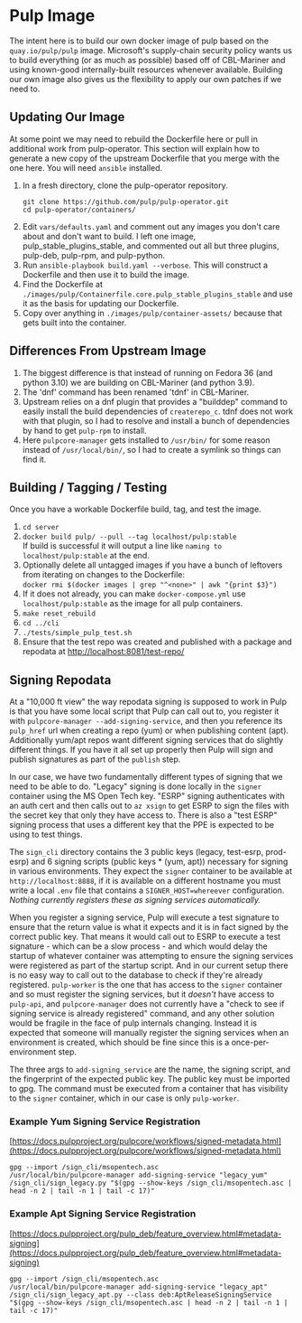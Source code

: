 # Pulp Image

The intent here is to build our own docker image of pulp based on the `quay.io/pulp/pulp` image.
Microsoft's supply-chain security policy wants us to build everything (or as much as possible)
based off of CBL-Mariner and using known-good internally-built resources whenever available.
Building our own image also gives us the flexibility to apply our own patches if we need to.

## Updating Our Image

At some point we may need to rebuild the Dockerfile here or pull in additional work from
pulp-operator.
This section will explain how to generate a new copy of the upstream Dockerfile that you merge
with the one here.
You will need `ansible` installed.

1. In a fresh directory, clone the pulp-operator repository.
   ```
   git clone https://github.com/pulp/pulp-operator.git
   cd pulp-operator/containers/
   ```
1. Edit `vars/defaults.yaml` and comment out any images you don't care about and don't want to
   build.
   I left one image, pulp_stable_plugins_stable, and commented out all but three plugins, pulp-deb,
   pulp-rpm, and pulp-python.
1. Run `ansible-playbook build.yaml --verbose`.
   This will construct a Dockerfile and then use it to build the image.
1. Find the Dockerfile at `./images/pulp/Containerfile.core.pulp_stable_plugins_stable` and use it
   as the basis for updating our Dockerfile.
1. Copy over anything in `./images/pulp/container-assets/` because that gets built into the
   container.

## Differences From Upstream Image

1. The biggest difference is that instead of running on Fedora 36 (and python 3.10) we are building
   on CBL-Mariner (and python 3.9).
1. The 'dnf' command has been renamed 'tdnf' in CBL-Mariner.
1. Upstream relies on a dnf plugin that provides a "builddep" command to easily install the build
   dependencies of `createrepo_c`. tdnf does not work with that plugin, so I had to resolve and
   install a bunch of dependencies by hand to get `pulp-rpm` to install.
1. Here `pulpcore-manager` gets installed to `/usr/bin/` for some reason instead of
   `/usr/local/bin/`, so I had to create a symlink so things can find it.

## Building / Tagging / Testing

Once you have a workable Dockerfile build, tag, and test the image.

1. `cd server`
1. `docker build pulp/ --pull --tag localhost/pulp:stable`\
   If build is successful it will output a line like `naming to localhost/pulp:stable` at the end.
1. Optionally delete all untagged images if you have a bunch of leftovers from iterating on changes
   to the Dockerfile:\
   `docker rmi $(docker images | grep "^<none>" | awk "{print $3}")`
1. If it does not already, you can make `docker-compose.yml` use `localhost/pulp:stable` as the
   image for all pulp containers.
1. `make reset_rebuild`
1. `cd ../cli`
1. `./tests/simple_pulp_test.sh`
1. Ensure that the test repo was created and published with a package and repodata at
   [http://localhost:8081/test-repo/](http://localhost:8081/test-repo/)

## Signing Repodata
At a "10,000 ft view" the way repodata signing is supposed to work in Pulp is that you have some
local script that Pulp can call out to, you register it with
`pulpcore-manager --add-signing-service`, and then you reference its `pulp_href` url when creating
a repo (yum) or when publishing content (apt).
Additionally yum/apt repos want different signing services that do slightly different things.
If you have it all set up properly then Pulp will sign and publish signatures as part of the
`publish` step.

In our case, we have two fundamentally different types of signing that we need to be able to do.
"Legacy" signing is done locally in the `signer` container using the MS Open Tech key.
"ESRP" signing authenticates with an auth cert and then calls out to `az xsign` to get ESRP to sign
the files with the secret key that only they have access to.
There is also a "test ESRP" signing process that uses a different key that the PPE is expected to
be using to test things.

The `sign_cli` directory contains the 3 public keys (legacy, test-esrp, prod-esrp) and 6 signing
scripts (public keys * (yum, apt)) necessary for signing in various environments.
They expect the `signer` container to be available at `http://localhost:8888`, if it is available
on a different hostname you must write a local `.env` file that contains a `SIGNER_HOST=whereever`
configuration.
*Nothing currently registers these as signing services automatically.*

When you register a signing service, Pulp will execute a test signature to ensure that the return
value is what it expects and it is in fact signed by the correct public key.
That means it would call out to ESRP to execute a test signature - which can be a slow process - and
which would delay the startup of whatever container was attempting to ensure the signing services
were registered as part of the startup script.
And in our current setup there is no easy way to call out to the database to check if they're
already registered.
`pulp-worker` is the one that has access to the `signer` container and so must register the signing
services, but it *doesn't* have access to `pulp-api`, and `pulpcore-manager` does not currently have
a "check to see if signing service is already registered" command, and any other solution would be
fragile in the face of pulp internals changing.
Instead it is expected that someone will manually register the signing services when an
environment is created, which should be fine since this is a once-per-environment step.

The three args to `add-signing_service` are the name, the signing script, and the fingerprint
of the expected public key.
The public key must be imported to gpg.
The command must be executed from a container that has visibility to the `signer` container, which
in our case is only `pulp-worker`.

### Example Yum Signing Service Registration
[https://docs.pulpproject.org/pulpcore/workflows/signed-metadata.html](https://docs.pulpproject.org/pulpcore/workflows/signed-metadata.html)
```
gpg --import /sign_cli/msopentech.asc
/usr/local/bin/pulpcore-manager add-signing-service "legacy_yum" /sign_cli/sign_legacy.py "$(gpg --show-keys /sign_cli/msopentech.asc | head -n 2 | tail -n 1 | tail -c 17)"
```

### Example Apt Signing Service Registration
[https://docs.pulpproject.org/pulp_deb/feature_overview.html#metadata-signing](https://docs.pulpproject.org/pulp_deb/feature_overview.html#metadata-signing)
```
gpg --import /sign_cli/msopentech.asc
/usr/local/bin/pulpcore-manager add-signing-service "legacy_apt" /sign_cli/sign_legacy_apt.py --class deb:AptReleaseSigningService "$(gpg --show-keys /sign_cli/msopentech.asc | head -n 2 | tail -n 1 | tail -c 17)"
```
